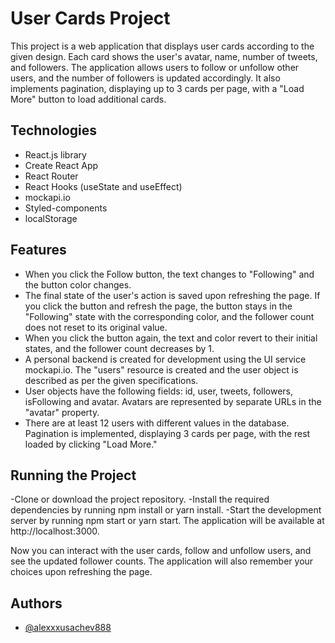 
# User Cards Project

This project is a web application that displays user cards according to the given design. Each card shows the user's avatar, name, number of tweets, and followers. The application allows users to follow or unfollow other users, and the number of followers is updated accordingly. It also implements pagination, displaying up to 3 cards per page, with a "Load More" button to load additional cards.

## Technologies

- React.js library
- Create React App 
- React Router
- React Hooks (useState and useEffect)
- mockapi.io
- Styled-components
- localStorage


## Features

- When you click the Follow button, the text changes to "Following" and the button color changes. 
- The final state of the user's action is saved upon refreshing the page. If you click the button and refresh the page, the button stays in the "Following" state with the corresponding color, and the follower count does not reset to its original value.
- When you click the button again, the text and color revert to their initial states, and the follower count decreases by 1.
- A personal backend is created for development using the UI service mockapi.io. The "users" resource is created and the user object is described as per the given specifications.
- User objects have the following fields: id, user, tweets, followers, isFollowing and avatar. Avatars are represented by separate URLs in the "avatar" property.
- There are at least 12 users with different values in the database. Pagination is implemented, displaying 3 cards per page, with the rest loaded by clicking "Load More."

## Running the Project

-Clone or download the project repository.
-Install the required dependencies by running npm install or yarn install.
-Start the development server by running npm start or yarn start. The application will be available at http://localhost:3000.

Now you can interact with the user cards, follow and unfollow users, and see the updated follower counts. The application will also remember your choices upon refreshing the page.

## Authors

- [@alexxxusachev888](https://github.com/alexxxusachev888)

